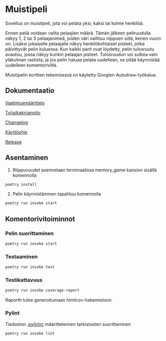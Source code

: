 # Muistipeli

Sovellus on muistipeli, jota voi pelata yksi, kaksi tai kolme henkilöä.

Ennen peliä voidaan valita pelaajien määrä. Tämän jälkeen peliruudulla näkyy 1, 2 tai 3 pelaajanimeä, joiden väri vaihtuu riippuen siitä, kenen vuoro on. Lisäksi jokaiselle pelaajalle näkyy henkilökohtaiset pisteet, jotka päivittyvät pelin kuluessa. Kun kaikki parit ovat löydetty, pelin tulosruutu avautuu, jossa näkyy kunkin pelaajan pisteet. Tulosruudun voi sulkea vain yläkulman rastista, ja jos pelin haluaa pelata uudelleen, se pitää käynnistää uudelleen komentoriviltä.

Muistipelin korttien tekemisessä on käytetty Googlen Autodraw-työkalua.

## Dokumentaatio

[Vaatimusmäärittely](https://github.com/labyrine/memory_game/blob/main/dokumentaatio/vaatimusmaarittely.md)

[Työaikakirjanpito](https://github.com/labyrine/memory_game/blob/main/dokumentaatio/tyoaikakirjanpito.md)

[Changelog](https://github.com/labyrine/memory_game/blob/main/dokumentaatio/changelog.md)

[Käyttöohje](https://github.com/labyrine/memory_game/blob/main/dokumentaatio/kayttoohje.md)

[Release](https://github.com/labyrine/memory_game/releases/tag/viikko6)

## Asentaminen

1. Riippuvuudet asennetaan terminaalissa memory_game kansion sisällä komennolla

```bash
poetry install
```

2. Pelin käynnistäminen tapahtuu komennolla

```bash
poetry run invoke start
```
## Komentorivitoiminnot

### Pelin suorittaminen

```bash
poetry run invoke start
```

### Testaaminen

```bash
poetry run invoke test
```

### Testikattavuus

```bash
poetry run invoke coverage-report
```

Raportti tulee generoitumaan _htmlcov_-hakemistoon.

### Pylint

Tiedoston [.pylintrc](./.pylintrc) määrittelemien tarkistusten suorittaminen

```bash
poetry run invoke lint
```
